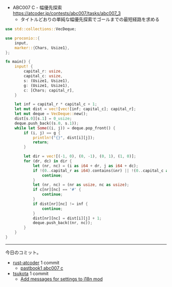 - ABC007 C - 幅優先探索
  <https://atcoder.jp/contests/abc007/tasks/abc007_3>
  - タイトルどおりの単純な幅優先探索でゴールまでの最短経路を求める

```rust
use std::collections::VecDeque;

use proconio::{
    input,
    marker::{Chars, Usize1},
};

fn main() {
    input! {
        capital_r: usize,
        capital_c: usize,
        s: (Usize1, Usize1),
        g: (Usize1, Usize1),
        c: [Chars; capital_r],
    }

    let inf = capital_r * capital_c + 1;
    let mut dist = vec![vec![inf; capital_c]; capital_r];
    let mut deque = VecDeque::new();
    dist[s.0][s.1] = 0_usize;
    deque.push_back((s.0, s.1));
    while let Some((i, j)) = deque.pop_front() {
        if (i, j) == g {
            println!("{}", dist[i][j]);
            return;
        }

        let dir = vec![(-1, 0), (0, -1), (0, 1), (1, 0)];
        for (dr, dc) in dir {
            let (nr, nc) = (i as i64 + dr, j as i64 + dc);
            if !(0..capital_r as i64).contains(&nr) || !(0..capital_c as i64).contains(&nc) {
                continue;
            }
            let (nr, nc) = (nr as usize, nc as usize);
            if c[nr][nc] == '#' {
                continue;
            }
            if dist[nr][nc] != inf {
                continue;
            }
            dist[nr][nc] = dist[i][j] + 1;
            deque.push_back((nr, nc));
        }
    }
}
```

---

今日のコミット。

- [rust-atcoder](https://github.com/bouzuya/rust-atcoder) 1 commit
  - [pastbook1 abc007 c](https://github.com/bouzuya/rust-atcoder/commit/a163e88a177f9964ee4bd78a154fdd7a1c6c10d2)
- [tsukota](https://github.com/bouzuya/tsukota) 1 commit
  - [Add messages for settings to i18n mod](https://github.com/bouzuya/tsukota/commit/b437e7148cbcbafcdb61261fc333137eabfb7969)

